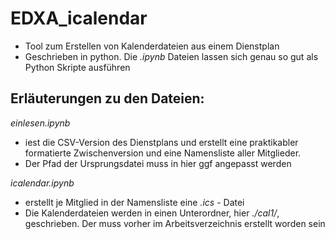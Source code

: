 # EDXA_icalendar
+ Tool zum Erstellen von Kalenderdateien aus einem Dienstplan
+ Geschrieben in python. Die *.ipynb* Dateien lassen sich genau so gut als Python Skripte ausführen


## Erläuterungen zu den Dateien:

*einlesen.ipynb* 
+ iest die CSV-Version des Dienstplans und erstellt eine praktikabler formatierte Zwischenversion und eine Namensliste aller Mitglieder.
+ Der Pfad der Ursprungsdatei muss in hier ggf angepasst werden


*icalendar.ipynb*
+ erstellt je Mitglied in der Namensliste eine *.ics* - Datei
+ Die Kalenderdateien werden in einen Unterordner, hier *./cal1/*, geschrieben. Der muss vorher im Arbeitsverzeichnis erstellt worden sein
